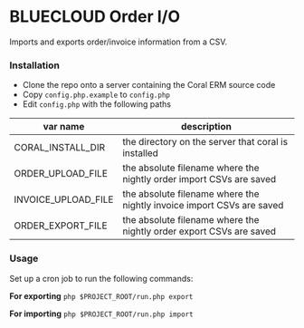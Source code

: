 # BLUECLOUD Order I/O

Imports and exports order/invoice information from a CSV.

### Installation

- Clone the repo onto a server containing the Coral ERM source code
- Copy `config.php.example` to `config.php`
- Edit  `config.php` with the following paths

var name | description
--- | ---
CORAL_INSTALL_DIR | the directory on the server that coral is installed
ORDER_UPLOAD_FILE | the absolute filename where the nightly order import CSVs are saved
INVOICE_UPLOAD_FILE | the absolute filename where the nightly invoice import CSVs are saved
ORDER_EXPORT_FILE | the absolute filename where the nightly order export CSVs are saved 

### Usage
Set up a cron job to run the following commands:

__For exporting__
`php $PROJECT_ROOT/run.php export`

__For importing__ 
`php $PROJECT_ROOT/run.php import`
